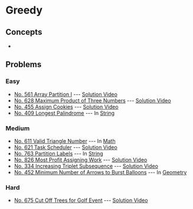 # Greedy

## Concepts
* 
## Problems

### Easy

* [No. 561 Array Partition I](./561_ArrayPartitionI.py) --- [Solution Video](https://www.youtube.com/watch?v=wDU72F6dhS4&list=PLLuMmzMTgVK5Igci8P3d88XpoyeIA1Fl-&index=13)
* [No. 628 Maximum Product of Three Numbers](./628_MaxProductOfThreeNums.py) --- [Solution Video](https://www.youtube.com/watch?v=wDU72F6dhS4&list=PLLuMmzMTgVK5Igci8P3d88XpoyeIA1Fl-&index=12)
* [No. 455 Assign Cookies](./455_AssignCookies.py) --- [Solution Video](https://www.youtube.com/watch?v=wDU72F6dhS4&list=PLLuMmzMTgVK5Igci8P3d88XpoyeIA1Fl-&index=11)
* [No. 409 Longest Palindrome](../String/409_LongestPalindrome.py) --- In [String](../String)

### Medium

* [No. 611 Valid Triangle Number](../Math/611_ValidTriangleNum.py) --- In [Math](../Math)
* [No. 621 Task Scheduler](./621_TaskScheduler.py) --- [Solution Video](https://www.youtube.com/watch?v=YCD_iYxyXoo&list=PLLuMmzMTgVK5Igci8P3d88XpoyeIA1Fl-&index=7)
* [No. 763 Partition Labels](../String/763_PartitionLabels.py) --- In [String](../String)
* [No. 826 Most Profit Assigning Work](./826_MostProfitAssigningWork.py) --- [Solution Video](https://www.youtube.com/watch?v=YCD_iYxyXoo&list=PLLuMmzMTgVK5Igci8P3d88XpoyeIA1Fl-&index=4)
* [No. 334 Increasing Triplet Subsequence](./334_IncreasingTripletSubsequence.py) --- [Solution Video](https://www.youtube.com/watch?v=YCD_iYxyXoo&list=PLLuMmzMTgVK5Igci8P3d88XpoyeIA1Fl-&index=3)
* [No. 452 Minimum Number of Arrows to Burst Balloons](../Geometry/452_MinNumArrowShots.py) --- In [Geometry](../Geometry)

### Hard

* [No. 675 Cut Off Trees for Golf Event](./675_CuttOffTrees.py) --- [Solution Video](https://www.youtube.com/watch?v=wDU72F6dhS4&list=PLLuMmzMTgVK5Igci8P3d88XpoyeIA1Fl-&index=9)